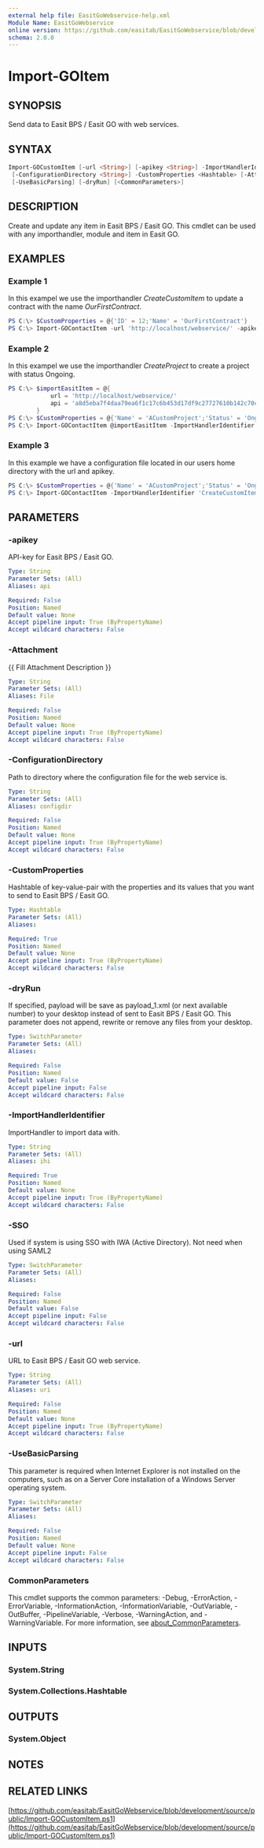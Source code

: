 ```yaml
---
external help file: EasitGoWebservice-help.xml
Module Name: EasitGoWebservice
online version: https://github.com/easitab/EasitGoWebservice/blob/development/docs/v2/Import-GOItem.md
schema: 2.0.0
---
```


# Import-GOItem

## SYNOPSIS

Send data to Easit BPS / Easit GO with web services.

## SYNTAX

```powershell
Import-GOCustomItem [-url <String>] [-apikey <String>] -ImportHandlerIdentifier <String>
 [-ConfigurationDirectory <String>] -CustomProperties <Hashtable> [-Attachment <String>] [-SSO]
 [-UseBasicParsing] [-dryRun] [<CommonParameters>]
```

## DESCRIPTION

Create and update any item in Easit BPS / Easit GO. This cmdlet can be used with any importhandler, module and item in Easit GO.

## EXAMPLES

### Example 1

In this exampel we use the importhandler *CreateCustomItem* to update a contract with the name *OurFirstContract*.

```powershell
PS C:\> $CustomProperties = @{'ID' = 12;'Name' = 'OurFirstContract'}
PS C:\> Import-GOContactItem -url 'http://localhost/webservice/' -apikey 'a8d5eba7f4daa79ea6f1c17c6b453d17df9c27727610b142c70c51bb4eda3618' -ImportHandlerIdentifier 'CreateCustomItem' -CustomProperties $CustomProperties
```

### Example 2

In this exampel we use the importhandler *CreateProject* to create a project with status Ongoing.

```powershell
PS C:\> $importEasitItem = @{
            url = 'http://localhost/webservice/'
            api = 'a8d5eba7f4daa79ea6f1c17c6b453d17df9c27727610b142c70c51bb4eda3618'
        }
PS C:\> $CustomProperties = @{'Name' = 'ACustomProject';'Status' = 'Ongoing'}
PS C:\> Import-GOContactItem @importEasitItem -ImportHandlerIdentifier 'CreateCustomItem' -CustomProperties $CustomProperties
```

### Example 3

In this example we have a configuration file located in our users home directory with the url and apikey.

```powershell
PS C:\> $CustomProperties = @{'Name' = 'ACustomProject';'Status' = 'Ongoing'}
PS C:\> Import-GOContactItem -ImportHandlerIdentifier 'CreateCustomItem' -CustomProperties $CustomProperties
```

## PARAMETERS

### -apikey

API-key for Easit BPS / Easit GO.

```yaml
Type: String
Parameter Sets: (All)
Aliases: api

Required: False
Position: Named
Default value: None
Accept pipeline input: True (ByPropertyName)
Accept wildcard characters: False
```

### -Attachment
{{ Fill Attachment Description }}

```yaml
Type: String
Parameter Sets: (All)
Aliases: File

Required: False
Position: Named
Default value: None
Accept pipeline input: True (ByPropertyName)
Accept wildcard characters: False
```

### -ConfigurationDirectory

Path to directory where the configuration file for the web service is.

```yaml
Type: String
Parameter Sets: (All)
Aliases: configdir

Required: False
Position: Named
Default value: None
Accept pipeline input: True (ByPropertyName)
Accept wildcard characters: False
```

### -CustomProperties

Hashtable of key-value-pair with the properties and its values that you want to send to Easit BPS / Easit GO.

```yaml
Type: Hashtable
Parameter Sets: (All)
Aliases:

Required: True
Position: Named
Default value: None
Accept pipeline input: True (ByPropertyName)
Accept wildcard characters: False
```

### -dryRun

If specified, payload will be save as payload_1.xml (or next available number) to your desktop instead of sent to Easit BPS / Easit GO. This parameter does not append, rewrite or remove any files from your desktop.

```yaml
Type: SwitchParameter
Parameter Sets: (All)
Aliases:

Required: False
Position: Named
Default value: False
Accept pipeline input: False
Accept wildcard characters: False
```

### -ImportHandlerIdentifier

ImportHandler to import data with.

```yaml
Type: String
Parameter Sets: (All)
Aliases: ihi

Required: True
Position: Named
Default value: None
Accept pipeline input: True (ByPropertyName)
Accept wildcard characters: False
```

### -SSO

Used if system is using SSO with IWA (Active Directory).
Not need when using SAML2

```yaml
Type: SwitchParameter
Parameter Sets: (All)
Aliases:

Required: False
Position: Named
Default value: False
Accept pipeline input: False
Accept wildcard characters: False
```

### -url

URL to Easit BPS / Easit GO web service.

```yaml
Type: String
Parameter Sets: (All)
Aliases: uri

Required: False
Position: Named
Default value: None
Accept pipeline input: True (ByPropertyName)
Accept wildcard characters: False
```

### -UseBasicParsing

This parameter is required when Internet Explorer is not installed on the computers, such as on a Server Core installation of a Windows Server operating system.

```yaml
Type: SwitchParameter
Parameter Sets: (All)
Aliases:

Required: False
Position: Named
Default value: None
Accept pipeline input: False
Accept wildcard characters: False
```

### CommonParameters
This cmdlet supports the common parameters: -Debug, -ErrorAction, -ErrorVariable, -InformationAction, -InformationVariable, -OutVariable, -OutBuffer, -PipelineVariable, -Verbose, -WarningAction, and -WarningVariable. For more information, see [about_CommonParameters](http://go.microsoft.com/fwlink/?LinkID=113216).

## INPUTS

### System.String
### System.Collections.Hashtable
## OUTPUTS

### System.Object
## NOTES

## RELATED LINKS

[https://github.com/easitab/EasitGoWebservice/blob/development/source/public/Import-GOCustomItem.ps1](https://github.com/easitab/EasitGoWebservice/blob/development/source/public/Import-GOCustomItem.ps1)